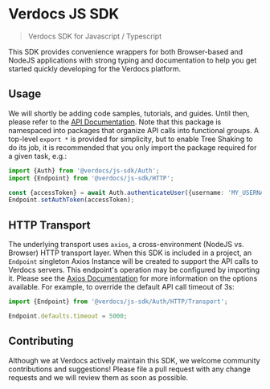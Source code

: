 # Verdocs JS SDK

> Verdocs SDK for Javascript / Typescript

This SDK provides convenience wrappers for both Browser-based and NodeJS applications with strong typing and documentation to help
you get started quickly developing for the Verdocs platform.

## Usage

We will shortly be adding code samples, tutorials, and guides. Until then, please refer to the
[API Documentation](https://github.com/Verdocs/js-sdk/tree/main/doc-md). Note that this package is namespaced into packages that organize
API calls into functional groups. A top-level `export *` is provided for simplicity, but to enable Tree Shaking to do its job, it is
recommended that you only import the package required for a given task, e.g.:

```typescript
import {Auth} from '@verdocs/js-sdk/Auth';
import {Endpoint} from '@verdocs/js-sdk/HTTP';

const {accessToken} = await Auth.authenticateUser({username: 'MY_USERNAME', password: 'MY_PASSWORD'});
Endpoint.setAuthToken(accessToken);
```

## HTTP Transport

The underlying transport uses `axios`, a cross-environment (NodeJS vs. Browser) HTTP transport layer. When this SDK is included in a
project, an `Endpoint` singleton Axios Instance will be created to support the API calls to Verdocs servers. This endpoint's operation
may be configured by importing it. Please see the [Axios Documentation](https://github.com/axios/axios) for more information on the
options available. For example, to override the default API call timeout of 3s:

```typescript
import {Endpoint} from '@verdocs/js-sdk/Auth/HTTP/Transport';

Endpoint.defaults.timeout = 5000;
```

## Contributing

Although we at Verdocs actively maintain this SDK, we welcome community contributions and suggestions! Please file a pull request
with any change requests and we will review them as soon as possible.
